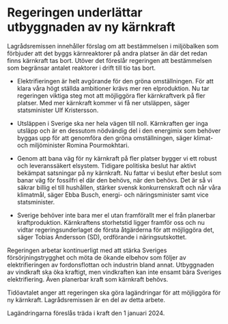 # Regeringen underlättar utbyggnaden av ny kärnkraft

Lagrådsremissen innehåller förslag om att bestämmelsen i miljöbalken som förbjuder att det byggs kärnreaktorer på andra platser än där det redan finns kärnkraft tas bort. Utöver det föreslår regeringen att bestämmelsen som begränsar antalet reaktorer i drift till tio tas bort.

- Elektrifieringen är helt avgörande för den gröna omställningen. För att klara våra högt ställda ambitioner krävs mer ren elproduktion. Nu tar regeringen viktiga steg mot att möjliggöra fler kärnkraftverk på fler platser. Med mer kärnkraft kommer vi få ner utsläppen, säger statsminister Ulf Kristersson.

- Utsläppen i Sverige ska ner hela vägen till noll. Kärnkraften ger inga utsläpp och är en dessutom nödvändig del i den energimix som behöver byggas upp för att genomföra den gröna omställningen, säger klimat- och miljöminister Romina Pourmokhtari.

- Genom att bana väg för ny kärnkraft på fler platser bygger vi ett robust och leveranssäkert elsystem. Tidigare politiska beslut har aktivt bekämpat satsningar på ny kärnkraft. Nu fattar vi beslut efter beslut som banar väg för fossilfri el där den behövs, när den behövs. Det är så vi säkrar billig el till hushållen, stärker svensk konkurrenskraft och når våra klimatmål, säger Ebba Busch, energi- och näringsminister samt vice statsminister.

- Sverige behöver inte bara mer el utan framförallt mer el från planerbar kraftproduktion. Kärnkraftens storhetstid ligger framför oss och nu vidtar regeringsunderlaget de första åtgärderna för att möjliggöra det, säger Tobias Andersson (SD), ordförande i näringsutskottet.

Regeringen arbetar kontinuerligt med att stärka Sveriges försörjningstrygghet och möta de ökande elbehov som följer av elektrifieringen av fordonsflottan och industrin bland annat. Utbyggnaden av vindkraft ska öka kraftigt, men vindkraften kan inte ensamt bära Sveriges elektrifiering. Även planerbar kraft som kärnkraft behövs.

Tidöavtalet anger att regeringen ska göra lagändringar för att möjliggöra för ny kärnkraft. Lagrådsremissen är en del av detta arbete.

Lagändringarna föreslås träda i kraft den 1 januari 2024.
